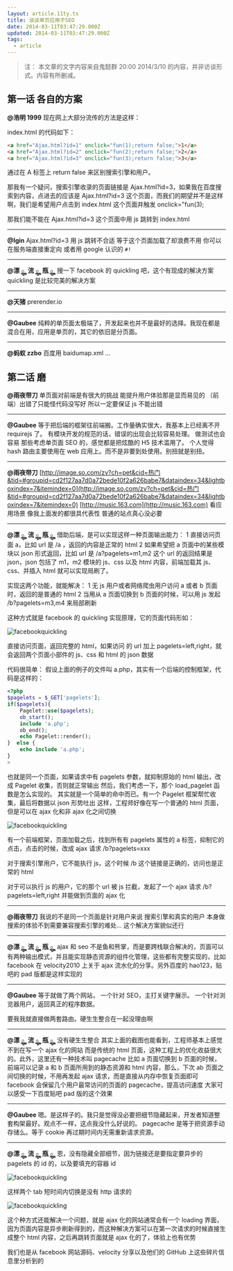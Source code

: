 ```yaml
---
layout: article.11ty.ts
title: 谈谈单页应用于SEO
date: 2014-03-11T03:47:29.000Z
updated: 2014-03-11T03:47:29.000Z
tags:
  - article
---
```


> 注： 本文章的文字内容来自鬼懿群 20:00 2014/3/10 的内容，并非访谈形式。内容有所删减。

## 第一话 各自的方案

**@浩明 1999**
现在网上大部分流传的方法是这样：

index.html 的代码如下：

```html
<a href="Ajax.html?id=1" onclick="fun(1);return false;">1</a>
<a href="Ajax.html?id=2" onclick="fun(2);return false;">2</a>
<a href="Ajax.html?id=3" onclick="fun(3);return false;">3</a>
```

通过在 A 标签上 return false 来区别搜索引擎和用户。

那我有一个疑问，搜索引擎收录的页面链接是 Ajax.html?id=3，如果我在百度搜索到内容，点进去的应该是 Ajax.html?id=3 这个页面，而我们的期望并不是这样啊，我们是希望用户点击到 index.html 这个页面并触发 onclick="fun(3);

那我们能不能在 Ajax.html?id=3 这个页面中用 js 跳转到 index.html

---

**@Igin**
Ajax.html?id=3 用 js 跳转不合适
等于这个页面加载了却浪费不用
你可以在服务端直接重定向
或者用 google 认识的 `#!`

---

**@漂 ౣ 流 ౣ 瓶 ౣ**
搜一下 facebook 的 quickling 吧，这个有现成的解决方案
quickling 是比较完美的解决方案

---

**@天猪**
prerender.io

---

**@Gaubee**
纯粹的单页面太极端了，开发起来也并不是最好的选择。我现在都是混合在用，应用是单页的，其它的依旧是分页面。

---

**@蚂蚁 zzbo**
百度用 baidumap.xml ...

## 第二话 磨

**@雨夜带刀**
单页面对前端是有很大的挑战
能提升用户体验那是显而易见的
（前端）出错了只能怪代码没写好 所以一定要保证 js 不能出错

---

**@Gaubee**
等于把后端的框架往前端搬。工作量确实很大，我基本上已经离不开 requirejs 了。
有模块开发的规范的话，错误的出现会比较容易处理。
做测试也会容易
那些考虑单页面 SEO 的，感觉都是把炫酷的 H5 技术滥用了。
个人觉得 hash 路由主要使用在 web 应用上。而不是非要到处使用。别扭就是别扭。

---

**@雨夜带刀**
[http://image.so.com/zv?ch=pet&cid=热门&tid=#groupid=cd2f127aa7d0a72bede10f2a626babe7&dataindex=34&lightboxindex=7&itemindex=0](http://image.so.com/zv?ch=pet&cid=热门&tid=#groupid=cd2f127aa7d0a72bede10f2a626babe7&dataindex=34&lightboxindex=7&itemindex=0)
[http://music.163.com](http://music.163.com)
看应用场景 像我上面发的都很具代表性
普通的站点真心没必要

---

**@漂 ౣ 流 ౣ 瓶 ౣ**
借助后端，是可以实现这样一种页面输出能力：
1 直接访问页面 a，比如 url 是 /a ，返回的内容是正常的 html
2 如果希望把 a 页面中的某些模块以 json 形式返回，比如 url 是 /a?pagelets=m1,m2 这个 url 的返回结果是 json，json 包括了 m1，m2 模块的 js、css 以及 html 内容，前端加载其 js、css、并插入 html 就可以实现局刷了。

实现这两个功能，就能解决：
1 无 js 用户或者网络爬虫用户访问 a 或者 b 页面时，返回的是普通的 html
2 当用从 a 页面切换到 b 页面的时候，可以用 js 发起 /b?pagelets=m3,m4 来局部刷新

这种方式就是 facebook 的 quickling 实现原理，它的页面代码形如：

![facebookquickling](../../../assets/article-0018/img-1.jpg)

直接访问页面，返回完整的 html，如果访问 的 url 加上 pagelets=left,right，就会返回两个页面小部件的 js、css 和 html 的 json 数据

代码很简单：
假设上面的例子的文件叫 a.php，其实有一个后端的控制框架，代码是这样的：

```php
<?php
$pagelets = $_GET['pagelets'];
if($pagelets){
    Pagelet::use($pagelets);
    ob_start();
    include 'a.php';
    ob_end();
    echo Pagelet::render();
}  else {
    echo include 'a.php';
}
>
```

也就是同一个页面，如果请求中有 pagelets 参数，就抑制原始的 html 输出，改成 Pagelet 收集，否则就正常输出
然后，我们考虑一下，那个 load_pagelet 函数是怎么实现的。
其实就是一个简单的命中而已。有一个 Pagelet 框架帮忙收集，最后将数据以 json 形势吐出
这样，工程师好像在写一个普通的 html 页面，但是可以在 ajax 化和非 ajax 化之间切换

![facebookquickling](../../../assets/article-0018/img-2.jpg)

有一个前端框架，页面加载之后，找到所有有 pagelets 属性的 a 标签，抑制它的点击，点击的时候，改成 ajax 请求 /b?pagelets=xxx

对于搜索引擎用户，它不能执行 js，这个时候 /b 这个链接是正确的，访问也是正常的 html

对于可以执行 js 的用户，它的那个 url 被 js 拦截，发起了一个 ajax 请求 /b?pagelets=left,right 并能做到页面的 ajax 化

---

**@雨夜带刀**
我说的不是同一个页面是针对用户来说
搜索引擎和真实的用户
本身做搜索的体验不到需要兼容搜索引擎的难处...
这个解决方案貌似还行

---

**@漂 ౣ 流 ౣ 瓶 ౣ**
ajax 和 seo 不是鱼和熊掌，而是要跨栈联合解决的，页面可以有两种输出模式，并且能实现静态资源的组件化管理，这些都有完整实现的，比如 facebook 在 velocity2010 上关于 ajax 流水化的分享。另外百度的 hao123，贴吧的 pad 版都是这样实现的

---

**@Gaubee**
等于就做了两个网站，
一个针对 SEO，主打关键字展示。
一个针对浏览器用户，返回真正的程序数据。

要我我就直接做两套路由。硬生生整合在一起没理由啊

---

**@漂 ౣ 流 ౣ 瓶 ౣ**
没有硬生生整合
其实上面的截图也能看到，工程师基本上感觉不到在写一个 ajax 化的网站
而是传统的 html 页面，这种工程上的优化收益很大的。此外，这里还有一种技术叫 pagecache
比如 a 页面切换到 b 页面的时候，前端可以记录 a 和 b 页面所用到的静态资源和 html 内容，那么，下次 ab 页面之间切换的时候，不用再发起 ajax 请求，而是直接从内存中恢复页面即可
facebook 会保留几个用户最常访问的页面的 pagecache，提高访问速度
大家可以感受一下百度贴吧 pad 版的这个效果

---

**@Gaubee**
嗯。是这样子的。我只是觉得没必要把细节隐藏起来，开发者知道整套构架最好。观点不一样，这点我没什么好说的。
pagecache 是等于把资源手动存储么。等于 cookie 再过期时间内无需重新请求资源。

---

**@漂 ౣ 流 ౣ 瓶 ౣ**
恩，没有隐藏全部细节，因为链接还是要指定要异步的 pagelets 的 id 的，以及要填充的容器 id

![facebookquickling](../../../assets/article-0018/img-3.jpg)

这样两个 tab 短时间内切换是没有 http 请求的

![facebookquickling](../../../assets/article-0018/img-4.jpg)

这个种方式还能解决一个问题，就是 ajax 化的网站通常会有一个 loading 界面，因为页面内容是异步刷新得到的，而这种解决方案可以在第一次请求的时候直接生成整个 html 内容，之后再跳转页面就是 ajax 化的了，体验上也有优势

我们也是从 facebook 网站源码、velocity 分享以及他们的 GitHub 上这些碎片信息里分析到的
